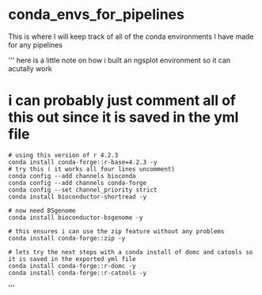 # conda_envs_for_pipelines
This is where I will keep track of all of the conda environments I have made for any pipelines

'''
here is a little note on how i built an ngsplot environment so it can acutally work
# i can probably just comment all of this out since it is saved in the yml file
    # using this version of r 4.2.3
    conda install conda-forge::r-base=4.2.3 -y 
    # try this ( it works all four lines uncomment)
    conda config --add channels bioconda
    conda config --add channels conda-forge
    conda config --set channel_priority strict
    conda install bioconductor-shortread -y

    # now need BSgenome
    conda install bioconductor-bsgenome -y 

    # this ensures i can use the zip feature without any problems
    conda install conda-forge::zip -y
    
    # lets try the next steps with a conda install of domc and catools so it is saved in the exported yml file
    conda install conda-forge::r-domc -y
    conda install conda-forge::r-catools -y
'''

